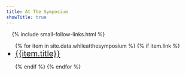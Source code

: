 ```yaml
---
title: At The Symposium
showTitle: true
---
```


<p style="padding-left: 15px;">{% include small-follow-links.html %}</p>
<p>
<ul>
  {% for item in site.data.whileatthesymposium %}
  {% if item.link %}
  <li style="font-size: 150%;"> <a href="{{item.link}}">{{item.title}}</a></li>

  {% endif %}
  {% endfor %}

</ul>
</p>

